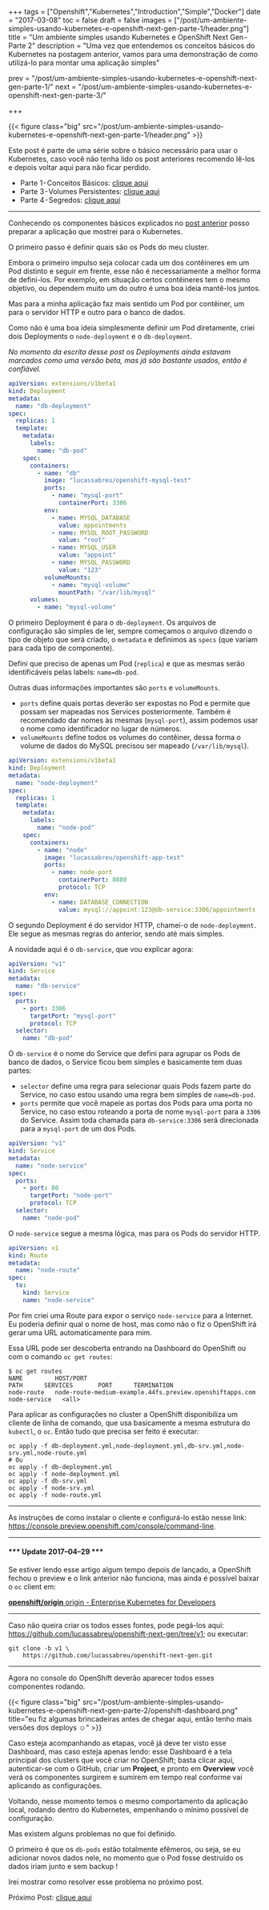 +++
tags = ["Openshift","Kubernetes","Introduction","Simple","Docker"]
date = "2017-03-08"
toc = false
draft = false
images = ["/post/um-ambiente-simples-usando-kubernetes-e-openshift-next-gen-parte-1/header.png"]
title = "Um ambiente simples usando Kubernetes e OpenShift Next Gen - Parte 2"
description = "Uma vez que entendemos os conceitos básicos do Kubernetes na postagem anterior, vamos para uma demonstração de como utilizá-lo para montar uma aplicação simples"

prev = "/post/um-ambiente-simples-usando-kubernetes-e-openshift-next-gen-parte-1/"
next = "/post/um-ambiente-simples-usando-kubernetes-e-openshift-next-gen-parte-3/"

+++

<!--more-->

{{< figure class="big" src="/post/um-ambiente-simples-usando-kubernetes-e-openshift-next-gen-parte-1/header.png" >}}

Este post é parte de uma série sobre o básico necessário para usar o Kubernetes, caso você não tenha lido os post anteriores recomendo lê-los e depois voltar aqui para não ficar perdido.

-   Parte 1 - Conceitos Básicos: [clique aqui](/post/um-ambiente-simples-usando-kubernetes-e-openshift-next-gen-parte-1)
-   Parte 3 - Volumes Persistentes: [clique aqui](/post/um-ambiente-simples-usando-kubernetes-e-openshift-next-gen-parte-3)
-   Parte 4 - Segredos: [clique aqui](/post/um-ambiente-simples-usando-kubernetes-e-openshift-next-gen-parte-4)

* * *

Conhecendo os componentes básicos explicados no [post anterior](/post/um-ambiente-simples-usando-kubernetes-e-openshift-next-gen-parte-1) posso preparar a aplicação que mostrei para o Kubernetes.

O primeiro passo é definir quais são os Pods do meu cluster.

Embora o primeiro impulso seja colocar cada um dos contêineres em um Pod distinto e seguir em frente, esse não é necessariamente a melhor forma de defini-los. Por exemplo, em situação certos contêineres tem o mesmo objetivo, ou dependem muito um do outro é uma boa ideia mantê-los juntos.

Mas para a minha aplicação faz mais sentido um Pod por contêiner, um para o servidor HTTP e outro para o banco de dados.

Como não é uma boa ideia simplesmente definir um Pod diretamente, criei dois Deployments o `node-deployment` e o `db-deployment`.

*No momento da escrita desse post os Deployments ainda estavam marcados como uma versão beta, mas já são bastante usados, então é confiável.*

```yaml
apiVersion: extensions/v1beta1
kind: Deployment
metadata:
  name: "db-deployment"
spec:
  replicas: 1
  template:
    metadata:
      labels:
        name: "db-pod"
    spec:
      containers:
        - name: "db"
          image: "lucassabreu/openshift-mysql-test"
          ports:
            - name: "mysql-port"
              containerPort: 3306
          env:
            - name: MYSQL_DATABASE
              value: appointments
            - name: MYSQL_ROOT_PASSWORD
              value: "root"
            - name: MYSQL_USER
              value: "appoint"
            - name: MYSQL_PASSWORD
              value: "123"
          volumeMounts:
            - name: "mysql-volume"
              mountPath: "/var/lib/mysql"
      volumes:
        - name: "mysql-volume"
```

O primeiro Deployment é para o `db-deployment`. Os arquivos de configuração são simples de ler, sempre começamos o arquivo dizendo o tipo de objeto que será criado, o `metadata` e definimos as `specs` (que variam para cada tipo de componente).

Defini que preciso de apenas um Pod (`replica`) e que as mesmas serão identificáveis pelas labels: `name=db-pod`.

Outras duas informações importantes são `ports` e `volumeMounts`.

-   `ports` define quais portas deverão ser expostas no Pod e permite que possam ser mapeadas nos Services posteriormente. Também é recomendado dar nomes às mesmas (`mysql-port`), assim podemos usar o nome como identificador no lugar de números.
-   `volumeMounts` define todos os volumes do contêiner, dessa forma o volume de dados do MySQL precisou ser mapeado (`/var/lib/mysql`).

```yaml
apiVersion: extensions/v1beta1
kind: Deployment
metadata:
  name: "node-deployment"
spec:
  replicas: 1
  template:
    metadata:
      labels:
        name: "node-pod"
    spec:
      containers:
        - name: "node"
          image: "lucassabreu/openshift-app-test"
          ports:
            - name: node-port
              containerPort: 8080
              protocol: TCP
          env:
            - name: DATABASE_CONNECTION
              value: mysql://appoint:123@db-service:3306/appointments
```

O segundo Deployment é do servidor HTTP, chamei-o de `node-deployment`. Ele segue as mesmas regras do anterior, sendo até mais simples.

A novidade aqui é o `db-service`, que vou explicar agora:

```yaml
apiVersion: "v1"
kind: Service
metadata:
  name: "db-service"
spec:
  ports:
    - port: 3306
      targetPort: "mysql-port"
      protocol: TCP
  selector:
    name: "db-pod"
```

O `db-service` é o nome do Service que defini para agrupar os Pods de banco de dados, o Service ficou bem simples e basicamente tem duas partes:

-   `selector` define uma regra para selecionar quais Pods fazem parte do Service, no caso estou usando uma regra bem simples de `name=db-pod`.
-   `ports` permite que você mapeie as portas dos Pods para uma porta no Service, no caso estou roteando a porta de nome `mysql-port` para a `3306` do Service. Assim toda chamada para `db-service:3306` será direcionada para a `mysql-port` de um dos Pods.

```yaml
apiVersion: "v1"
kind: Service
metadata:
  name: "node-service"
spec:
  ports:
    - port: 80
      targetPort: "node-port"
      protocol: TCP
  selector:
    name: "node-pod"
```

O `node-service` segue a mesma lógica, mas para os Pods do servidor HTTP.

```yaml
apiVersion: v1
kind: Route
metadata:
  name: "node-route"
spec:
  to:
    kind: Service
    name: "node-service"
```

Por fim criei uma Route para expor o serviço `node-service` para a Internet. Eu poderia definir qual o nome de host, mas como não o fiz o OpenShift irá gerar uma URL automaticamente para mim.

Essa URL pode ser descoberta entrando na Dashboard do OpenShift ou com o comando `oc get routes`:

```shell
$ oc get routes
NAME         HOST/PORT                                                  PATH      SERVICES       PORT      TERMINATION
node-route   node-route-medium-example.44fs.preview.openshiftapps.com             node-service   <all>
```

Para aplicar as configurações no cluster a OpenShift disponibiliza um cliente de linha de comando, que usa basicamente a mesma estrutura do `kubectl`, o `oc`. Então tudo que precisa ser feito é executar:

```shell
oc apply -f db-deployment.yml,node-deployment.yml,db-srv.yml,node-srv.yml,node-route.yml
# Ou
oc apply -f db-deployment.yml
oc apply -f node-deployment.yml
oc apply -f db-srv.yml
oc apply -f node-srv.yml
oc apply -f node-route.yml
```

* * *

As instruções de como instalar o cliente e configurá-lo estão nesse
link: <https://console.preview.openshift.com/console/command-line>.

* * *

#### \*\*\* Update 2017–04–29 \*\*\*

Se estiver lendo esse artigo algum tempo depois de lançado, a OpenShift fechou o preview e o link anterior não funciona, mas ainda é possível baixar o `oc` client em:

[**openshift/origin** origin - Enterprise Kubernetes for Developers](https://github.com/openshift/origin/releases "https://github.com/openshift/origin/releases")

* * *

Caso não queira criar os todos esses fontes, pode pegá-los aqui: <https://github.com/lucassabreu/openshift-next-gen/tree/v1>; ou executar:

```shell
git clone -b v1 \
    https://github.com/lucassabreu/openshift-next-gen.git
```

* * *

Agora no console do OpenShift deverão aparecer todos esses componentes
rodando.

{{< figure class="big" src="/post/um-ambiente-simples-usando-kubernetes-e-openshift-next-gen-parte-2/openshift-dashboard.png"
        title="eu fiz algumas brincadeiras antes de chegar aqui, então tenho mais versões dos deploys ☺" >}}

Caso esteja acompanhando as etapas, você já deve ter visto esse Dashboard, mas caso esteja apenas lendo: esse Dashboard é a tela principal dos clusters que você criar no OpenShift; basta clicar aqui, autenticar-se com o GitHub, criar um **Project**, e pronto em **Overview** você verá os componentes surgirem e sumirem em tempo real conforme vai aplicando as configurações.

Voltando, nesse momento temos o mesmo comportamento da aplicação local, rodando dentro do Kubernetes, empenhando o mínimo possível de configuração.

Mas existem alguns problemas no que foi definido.

O primeiro é que os `db-pods` estão totalmente efêmeros, ou seja, se eu adicionar novos dados nele, no momento que o Pod fosse destruído os dados iriam junto e sem backup !

Irei mostrar como resolver esse problema no próximo post.

Próximo Post: [clique aqui](/post/um-ambiente-simples-usando-kubernetes-e-openshift-next-gen-parte-3/)
